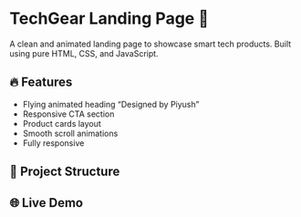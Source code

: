 # TechGear Landing Page 🚀

A clean and animated landing page to showcase smart tech products. Built using pure HTML, CSS, and JavaScript.

## 🔥 Features

- Flying animated heading “Designed by Piyush”
- Responsive CTA section
- Product cards layout
- Smooth scroll animations
- Fully responsive

## 📁 Project Structure
## 🌐 Live Demo 
